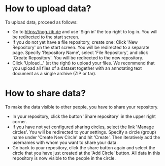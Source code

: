 # How to upload data?

To upload data, proceed as follows:

 - Go to <https://nog.zib.de> and use 'Sign in' the top right to log in.
   You will be redirected to the start screen.
 - If you do not yet have a file repository, create one: Click 'New
   Repository' on the start screen.  You will be redirected to a separate page.
   Specify 'Repository Name', select 'File Repository', and click 'Create
   Repository'.  You will be redirected to the new repository.
 - Click 'Upload...' (at the right) to upload your files.  We recommend that
   you upload all files of a dataset together with an annotating text document
   as a single archive (ZIP or tar).

# How to share data?

To make the data visible to other people, you have to share your repository.

 - In your repository, click the button 'Share repository' in the upper right
   corner.
 - If you have not yet configured sharing circles, select the link 'Manage
   circles'.  You will be redirected to your settings.  Specify a circle
   (group) name under 'Create New Circle' and hit 'Create'.  Then iteratively
   add the usernames with whom you want to share your data.
 - Go back to your repository, click the share button again and select the
   circle that you have just created at the 'Add Circle' button.  All data in
   this repository is now visible to the people in the circle.

